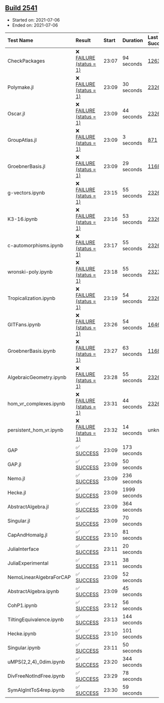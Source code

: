 ## [Build 2541](https://oscarci.mathematik.uni-kl.de/job/oscar-stable/2541/)

* Started on: 2021-07-06
* Ended on: 2021-07-06

| Test Name    | Result | Start | Duration | Last Success | First Failure |
|:-------------|:-------|:------|:---------|:-------------|:--------------|
| CheckPackages | ❌ [FAILURE (status = 1)](https://oscarci.mathematik.uni-kl.de/job/oscar-stable/2541/artifact/logs/build-2541/CheckPackages.log) | 23:07 | 94 seconds | [1263](https://oscarci.mathematik.uni-kl.de/job/oscar-stable/1263/) | [1264](https://oscarci.mathematik.uni-kl.de/job/oscar-stable/1264/) |
| Polymake.jl | ❌ [FAILURE (status = 1)](https://oscarci.mathematik.uni-kl.de/job/oscar-stable/2541/artifact/logs/build-2541/Polymake.jl.log) | 23:09 | 30 seconds | [2326](https://oscarci.mathematik.uni-kl.de/job/oscar-stable/2326/) | [2327](https://oscarci.mathematik.uni-kl.de/job/oscar-stable/2327/) |
| Oscar.jl | ❌ [FAILURE (status = 1)](https://oscarci.mathematik.uni-kl.de/job/oscar-stable/2541/artifact/logs/build-2541/Oscar.jl.log) | 23:09 | 44 seconds | [2326](https://oscarci.mathematik.uni-kl.de/job/oscar-stable/2326/) | [2327](https://oscarci.mathematik.uni-kl.de/job/oscar-stable/2327/) |
| GroupAtlas.jl | ❌ [FAILURE (status = 1)](https://oscarci.mathematik.uni-kl.de/job/oscar-stable/2541/artifact/logs/build-2541/GroupAtlas.jl.log) | 23:09 | 3 seconds | [871](https://oscarci.mathematik.uni-kl.de/job/oscar-stable/871/) | [872](https://oscarci.mathematik.uni-kl.de/job/oscar-stable/872/) |
| GroebnerBasis.jl | ❌ [FAILURE (status = 1)](https://oscarci.mathematik.uni-kl.de/job/oscar-stable/2541/artifact/logs/build-2541/GroebnerBasis.jl.log) | 23:09 | 29 seconds | [1168](https://oscarci.mathematik.uni-kl.de/job/oscar-stable/1168/) | [1169](https://oscarci.mathematik.uni-kl.de/job/oscar-stable/1169/) |
| g-vectors.ipynb | ❌ [FAILURE (status = 1)](https://oscarci.mathematik.uni-kl.de/job/oscar-stable/2541/artifact/logs/build-2541/g-vectors.ipynb.log) | 23:15 | 55 seconds | [2326](https://oscarci.mathematik.uni-kl.de/job/oscar-stable/2326/) | [2327](https://oscarci.mathematik.uni-kl.de/job/oscar-stable/2327/) |
| K3-16.ipynb | ❌ [FAILURE (status = 1)](https://oscarci.mathematik.uni-kl.de/job/oscar-stable/2541/artifact/logs/build-2541/K3-16.ipynb.log) | 23:16 | 53 seconds | [2326](https://oscarci.mathematik.uni-kl.de/job/oscar-stable/2326/) | [2327](https://oscarci.mathematik.uni-kl.de/job/oscar-stable/2327/) |
| c-automorphisms.ipynb | ❌ [FAILURE (status = 1)](https://oscarci.mathematik.uni-kl.de/job/oscar-stable/2541/artifact/logs/build-2541/c-automorphisms.ipynb.log) | 23:17 | 55 seconds | [2326](https://oscarci.mathematik.uni-kl.de/job/oscar-stable/2326/) | [2327](https://oscarci.mathematik.uni-kl.de/job/oscar-stable/2327/) |
| wronski-poly.ipynb | ❌ [FAILURE (status = 1)](https://oscarci.mathematik.uni-kl.de/job/oscar-stable/2541/artifact/logs/build-2541/wronski-poly.ipynb.log) | 23:18 | 55 seconds | [2323](https://oscarci.mathematik.uni-kl.de/job/oscar-stable/2323/) | [2324](https://oscarci.mathematik.uni-kl.de/job/oscar-stable/2324/) |
| Tropicalization.ipynb | ❌ [FAILURE (status = 1)](https://oscarci.mathematik.uni-kl.de/job/oscar-stable/2541/artifact/logs/build-2541/Tropicalization.ipynb.log) | 23:19 | 54 seconds | [2326](https://oscarci.mathematik.uni-kl.de/job/oscar-stable/2326/) | [2327](https://oscarci.mathematik.uni-kl.de/job/oscar-stable/2327/) |
| GITFans.ipynb | ❌ [FAILURE (status = 1)](https://oscarci.mathematik.uni-kl.de/job/oscar-stable/2541/artifact/logs/build-2541/GITFans.ipynb.log) | 23:26 | 54 seconds | [1646](https://oscarci.mathematik.uni-kl.de/job/oscar-stable/1646/) | [1647](https://oscarci.mathematik.uni-kl.de/job/oscar-stable/1647/) |
| GroebnerBasis.ipynb | ❌ [FAILURE (status = 1)](https://oscarci.mathematik.uni-kl.de/job/oscar-stable/2541/artifact/logs/build-2541/GroebnerBasis.ipynb.log) | 23:27 | 63 seconds | [1168](https://oscarci.mathematik.uni-kl.de/job/oscar-stable/1168/) | [1169](https://oscarci.mathematik.uni-kl.de/job/oscar-stable/1169/) |
| AlgebraicGeometry.ipynb | ❌ [FAILURE (status = 1)](https://oscarci.mathematik.uni-kl.de/job/oscar-stable/2541/artifact/logs/build-2541/AlgebraicGeometry.ipynb.log) | 23:28 | 55 seconds | [2326](https://oscarci.mathematik.uni-kl.de/job/oscar-stable/2326/) | [2327](https://oscarci.mathematik.uni-kl.de/job/oscar-stable/2327/) |
| hom_vr_complexes.ipynb | ❌ [FAILURE (status = 1)](https://oscarci.mathematik.uni-kl.de/job/oscar-stable/2541/artifact/logs/build-2541/hom_vr_complexes.ipynb.log) | 23:31 | 44 seconds | [2326](https://oscarci.mathematik.uni-kl.de/job/oscar-stable/2326/) | [2327](https://oscarci.mathematik.uni-kl.de/job/oscar-stable/2327/) |
| persistent_hom_vr.ipynb | ❌ [FAILURE (status = 1)](https://oscarci.mathematik.uni-kl.de/job/oscar-stable/2541/artifact/logs/build-2541/persistent_hom_vr.ipynb.log) | 23:32 | 14 seconds | unknown | unknown |
| GAP | ✅ [SUCCESS](https://oscarci.mathematik.uni-kl.de/job/oscar-stable/2541/artifact/logs/build-2541/GAP.log) | 23:09 | 173 seconds |  |  |
| GAP.jl | ✅ [SUCCESS](https://oscarci.mathematik.uni-kl.de/job/oscar-stable/2541/artifact/logs/build-2541/GAP.jl.log) | 23:09 | 50 seconds |  |  |
| Nemo.jl | ✅ [SUCCESS](https://oscarci.mathematik.uni-kl.de/job/oscar-stable/2541/artifact/logs/build-2541/Nemo.jl.log) | 23:09 | 236 seconds |  |  |
| Hecke.jl | ✅ [SUCCESS](https://oscarci.mathematik.uni-kl.de/job/oscar-stable/2541/artifact/logs/build-2541/Hecke.jl.log) | 23:09 | 1999 seconds |  |  |
| AbstractAlgebra.jl | ✅ [SUCCESS](https://oscarci.mathematik.uni-kl.de/job/oscar-stable/2541/artifact/logs/build-2541/AbstractAlgebra.jl.log) | 23:09 | 364 seconds |  |  |
| Singular.jl | ✅ [SUCCESS](https://oscarci.mathematik.uni-kl.de/job/oscar-stable/2541/artifact/logs/build-2541/Singular.jl.log) | 23:09 | 70 seconds |  |  |
| CapAndHomalg.jl | ✅ [SUCCESS](https://oscarci.mathematik.uni-kl.de/job/oscar-stable/2541/artifact/logs/build-2541/CapAndHomalg.jl.log) | 23:10 | 81 seconds |  |  |
| JuliaInterface | ✅ [SUCCESS](https://oscarci.mathematik.uni-kl.de/job/oscar-stable/2541/artifact/logs/build-2541/JuliaInterface.log) | 23:11 | 20 seconds |  |  |
| JuliaExperimental | ✅ [SUCCESS](https://oscarci.mathematik.uni-kl.de/job/oscar-stable/2541/artifact/logs/build-2541/JuliaExperimental.log) | 23:11 | 38 seconds |  |  |
| NemoLinearAlgebraForCAP | ✅ [SUCCESS](https://oscarci.mathematik.uni-kl.de/job/oscar-stable/2541/artifact/logs/build-2541/NemoLinearAlgebraForCAP.log) | 23:09 | 52 seconds |  |  |
| AbstractAlgebra.ipynb | ✅ [SUCCESS](https://oscarci.mathematik.uni-kl.de/job/oscar-stable/2541/artifact/logs/build-2541/AbstractAlgebra.ipynb.log) | 23:09 | 45 seconds |  |  |
| CohP1.ipynb | ✅ [SUCCESS](https://oscarci.mathematik.uni-kl.de/job/oscar-stable/2541/artifact/logs/build-2541/CohP1.ipynb.log) | 23:12 | 56 seconds |  |  |
| TiltingEquivalence.ipynb | ✅ [SUCCESS](https://oscarci.mathematik.uni-kl.de/job/oscar-stable/2541/artifact/logs/build-2541/TiltingEquivalence.ipynb.log) | 23:13 | 144 seconds |  |  |
| Hecke.ipynb | ✅ [SUCCESS](https://oscarci.mathematik.uni-kl.de/job/oscar-stable/2541/artifact/logs/build-2541/Hecke.ipynb.log) | 23:10 | 101 seconds |  |  |
| Singular.ipynb | ✅ [SUCCESS](https://oscarci.mathematik.uni-kl.de/job/oscar-stable/2541/artifact/logs/build-2541/Singular.ipynb.log) | 23:11 | 50 seconds |  |  |
| uMPS(2,2,4)_0dim.ipynb | ✅ [SUCCESS](https://oscarci.mathematik.uni-kl.de/job/oscar-stable/2541/artifact/logs/build-2541/uMPS-2-2-4-_0dim.ipynb.log) | 23:20 | 344 seconds |  |  |
| DivFreeNotIndFree.ipynb | ✅ [SUCCESS](https://oscarci.mathematik.uni-kl.de/job/oscar-stable/2541/artifact/logs/build-2541/DivFreeNotIndFree.ipynb.log) | 23:29 | 78 seconds |  |  |
| SymAlgIntToS4rep.ipynb | ✅ [SUCCESS](https://oscarci.mathematik.uni-kl.de/job/oscar-stable/2541/artifact/logs/build-2541/SymAlgIntToS4rep.ipynb.log) | 23:30 | 59 seconds |  |  |
